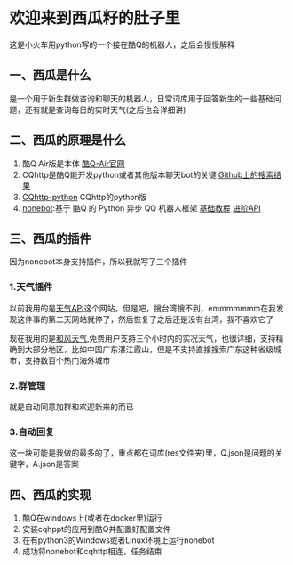 # 欢迎来到西瓜籽的肚子里
这是小火车用python写的一个接在酷Q的机器人，之后会慢慢解释
## 一、西瓜是什么
是一个用于新生群做咨询和聊天的机器人，日常词库用于回答新生的一些基础问题，还有就是查询每日的实时天气(之后也会详细讲)
## 二、西瓜的原理是什么
1. 酷Q Air版是本体 [酷Q-Air官网](https://cqp.cc/t/23253)
2. CQhttp是酷Q能开发python或者其他版本聊天bot的关键 [Github上的搜索结果](https://github.com/search?q=cqhttp)
3. [CQhttp-python](https://github.com/richardchien/python-cqhttp)  CQhttp的python版
4. [nonebot](https://github.com/richardchien/nonebot):基于 酷Q 的 Python 异步 QQ 机器人框架 [基础教程](https://none.rclab.tk/) [进阶API](https://none.rclab.tk/api.html)

## 三、西瓜的插件
因为nonebot本身支持插件，所以我就写了三个插件

### 1.天气插件
以前我用的是[天气API](https://www.tianqiapi.com/)这个网站，但是吧，搜台湾搜不到，emmmmmmm在我发现这件事的第二天网站就停了，然后恢复了之后还是没有台湾，我不喜欢它了

现在我用的是[和风天气](https://www.heweather.com/),免费用户支持三个小时内的实况天气，也很详细，支持精确到大部分地区，比如中国广东湛江霞山，但是不支持直接搜索广东这种省级城市，支持数百个热门海外城市

### 2.群管理
就是自动同意加群和欢迎新来的而已

### 3.自动回复
这一块可能是我做的最多的了，重点都在词库(res文件夹)里，Q.json是问题的关键字，A.json是答案


## 四、西瓜的实现
1. 酷Q在windows上(或者在docker里)运行
2. 安装cqhppt的应用到酷Q并配置好配置文件
3. 在有python3的Windows或者Linux环境上运行nonebot
4. 成功将nonebot和cqhttp相连，任务结束